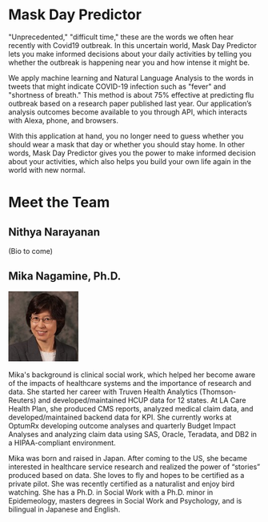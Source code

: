 # Mask Day Predictor

"Unprecedented," "difficult time," these are the words we often hear recently with Covid19 outbreak. In this uncertain world, Mask Day Predictor lets you make informed decisions about your daily activities by telling you whether the outbreak is happening near you and how intense it might be.

We apply machine learning and Natural Language Analysis to the words in tweets that might indicate COVID-19 infection such as "fever" and "shortness of breath." This method is about 75% effective at predicting flu outbreak based on a research paper published last year.  Our application’s analysis outcomes become available to you through API, which interacts with Alexa, phone, and browsers.

With this application at hand, you no longer need to guess whether you should wear a mask that day or whether you should stay home. In other words, Mask Day Predictor gives you the power to make informed decision about your activities, which also helps you build your own life again in the world with new normal. 

# Meet the Team
## Nithya Narayanan
(Bio to come)

## Mika Nagamine, Ph.D.

![Mika Nagamine](MikaNagamine.jpg)  

Mika's background is clinical social work, which helped her become aware of the impacts of healthcare systems and the importance of research and data. She started her career with Truven Health Analytics (Thomson-Reuters) and developed/maintained HCUP data for 12 states. At LA Care Health Plan, she produced CMS reports, analyzed medical claim data, and developed/maintained backend data for KPI. She currently works at OptumRx developing outcome analyses and quarterly Budget Impact Analyses and analyzing claim data using SAS, Oracle, Teradata, and DB2 in a HIPAA-compliant environment.

Mika was born and raised in Japan. After coming to the US, she became interested in healthcare service research and realized the power of “stories” produced based on data. She loves to fly and hopes to be certified as a private pilot. She was recently certified as a naturalist and enjoy bird watching. She has a Ph.D. in Social Work with a Ph.D. minor in Epidemeology, masters degrees in Social Work and Psychology, and is bilingual in Japanese and English.
